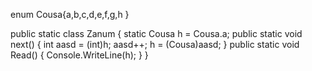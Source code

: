   enum Cousa{a,b,c,d,e,f,g,h }
  
  public static class Zanum
  {
      static Cousa h = Cousa.a;
      public static void next()
      {
          int aasd = (int)h;
          aasd++;
          h = (Cousa)aasd;
      }
      public static void Read()
      {
          Console.WriteLine(h);
      }
  }